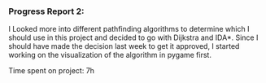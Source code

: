 ### Progress Report 2:
I Looked more into different pathfinding algorithms to determine which I should use in this project and decided to go with Dijkstra and IDA*.
Since I should have made the decision last week to get it approved, I started working on the visualization of the algorithm in pygame first.

Time spent on project: 7h
